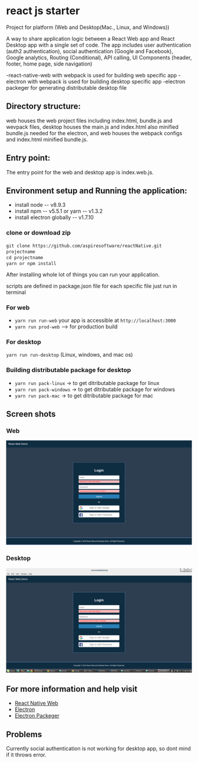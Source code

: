 # react js starter
Project for platform (Web and Desktop(Mac., Linux, and Windows))

A way to share application logic between a React Web app and React Desktop app with a single set of code. The app includes user authentication (auth2 authentication), social authentication (Google and Facebook), Google analytics, Routing (Conditional), API calling, UI Components (header, footer, home page, side navigation)

-react-native-web with webpack is used for building web specific app
-electron with webpack is used for building desktop specific app
-electron packeger for generating distributable desktop file

## Directory structure:

web houses the web project files including index.html, bundle.js and wevpack files, desktop houses the main.js and index.html also minified bundle.js  needed for the electron, and web houses the webpack configs and index.html minified bundle.js.

## Entry point:

The entry point for the web and desktop app is index.web.js.

## Environment setup and Running the application:

- install node -- v8.9.3
- install npm -- v5.5.1 or yarn -- v1.3.2
- install electron globally -- v1.7.10

### clone or download zip

```
git clone https://github.com/aspiresoftware/reactNative.git projectname
cd projectname
yarn or npm install
```

After installing whole lot of things you can run your application.

scripts are defined in package.json file for each specific file
just run in terminal

### For web
- `yarn run run-web` your app is accessible at `http://localhost:3000`
- `yarn run prod-web` --> for production build

### For desktop
`yarn run run-desktop` (Linux, windows, and mac os)

### Building distributable package for desktop
- `yarn run pack-linux` -> to get ditributable package for linux
- `yarn run pack-windows` -> to get ditributable package for windows
- `yarn run pack-mac` -> to get ditributable package for mac

## Screen shots

### Web
![alt web image not found](./src/assets/web.png)

### Desktop
![alt desktop image not found](./src/assets/desktop.png)

## For more information and help visit

- [React Native Web](https://github.com/necolas/react-native-web)
- [Electron](https://electronjs.org/)
- [Electron Packeger](https://www.npmjs.com/package/electron-packager)

## Problems

Currently social authentication is not working for desktop app, so dont mind if it throws error.